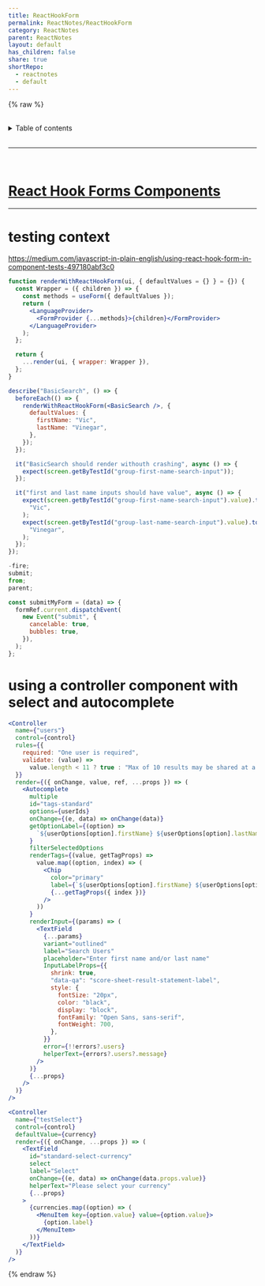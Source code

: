 ```yaml
---
title: ReactHookForm
permalink: ReactNotes/ReactHookForm
category: ReactNotes
parent: ReactNotes
layout: default
has_children: false
share: true
shortRepo:
  - reactnotes
  - default
---
```


{% raw %}  
<br/>

<details markdown="block">                      
<summary>                      
Table of contents                      
</summary>                      
{: .text-delta }                      
1. TOC                      
{:toc}                      
</details>

<br/>

---

<br/>

# [React Hook Forms Components](https://github.com/14paxton/ReactHookFormDynamicComponents)

---

# testing context

<https://medium.com/javascript-in-plain-english/using-react-hook-form-in-component-tests-497180abf3c0>

```jsx
function renderWithReactHookForm(ui, { defaultValues = {} } = {}) {
  const Wrapper = ({ children }) => {
    const methods = useForm({ defaultValues });
    return (
      <LanguageProvider>
        <FormProvider {...methods}>{children}</FormProvider>
      </LanguageProvider>
    );
  };

  return {
    ...render(ui, { wrapper: Wrapper }),
  };
}

describe("BasicSearch", () => {
  beforeEach(() => {
    renderWithReactHookForm(<BasicSearch />, {
      defaultValues: {
        firstName: "Vic",
        lastName: "Vinegar",
      },
    });
  });

  it("BasicSearch should render withouth crashing", async () => {
    expect(screen.getByTestId("group-first-name-search-input"));
  });

  it("first and last name inputs should have value", async () => {
    expect(screen.getByTestId("group-first-name-search-input").value).toEqual(
      "Vic",
    );
    expect(screen.getByTestId("group-last-name-search-input").value).toEqual(
      "Vinegar",
    );
  });
});

-fire;
submit;
from;
parent;

const submitMyForm = (data) => {
  formRef.current.dispatchEvent(
    new Event("submit", {
      cancelable: true,
      bubbles: true,
    }),
  );
};
```

# using a controller component with select and autocomplete

```jsx
<Controller
  name={"users"}
  control={control}
  rules={{
    required: "One user is required",
    validate: (value) =>
      value.length < 11 ? true : "Max of 10 results may be shared at a time. ",
  }}
  render={({ onChange, value, ref, ...props }) => (
    <Autocomplete
      multiple
      id="tags-standard"
      options={userIds}
      onChange={(e, data) => onChange(data)}
      getOptionLabel={(option) =>
        `${userOptions[option].firstName} ${userOptions[option].lastName}`
      }
      filterSelectedOptions
      renderTags={(value, getTagProps) =>
        value.map((option, index) => (
          <Chip
            color="primary"
            label={`${userOptions[option].firstName} ${userOptions[option].lastName}`}
            {...getTagProps({ index })}
          />
        ))
      }
      renderInput={(params) => (
        <TextField
          {...params}
          variant="outlined"
          label="Search Users"
          placeholder="Enter first name and/or last name"
          InputLabelProps={{
            shrink: true,
            "data-qa": "score-sheet-result-statement-label",
            style: {
              fontSize: "20px",
              color: "black",
              display: "block",
              fontFamily: "Open Sans, sans-serif",
              fontWeight: 700,
            },
          }}
          error={!!errors?.users}
          helperText={errors?.users?.message}
        />
      )}
      {...props}
    />
  )}
/>
```

```jsx
<Controller
  name={"testSelect"}
  control={control}
  defaultValue={currency}
  render={({ onChange, ...props }) => (
    <TextField
      id="standard-select-currency"
      select
      label="Select"
      onChange={(e, data) => onChange(data.props.value)}
      helperText="Please select your currency"
      {...props}
    >
      {currencies.map((option) => (
        <MenuItem key={option.value} value={option.value}>
          {option.label}
        </MenuItem>
      ))}
    </TextField>
  )}
/>
```

{% endraw %}
